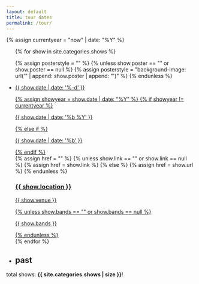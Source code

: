 ```yaml
---
layout: default
title: tour dates
permalink: /tour/
---
```

<!--
<p class="help"><a href="/poster-collage/">🪧</a>&nbsp;</p>
<p class="help"><a href="/map/">🌍</a></p>
<p class="help"><a href="/calendar/">📅</a>&nbsp;</p>
-->
{% assign currentyear = "now" | date: "%Y" %}

<ul class="future-container">
{% for show in site.categories.shows %}

{% assign posterstyle = "" %}
{% unless show.poster == "" or show.poster == null %}
{% assign posterstyle = "background-image: url('" | append: show.poster | append: "')" %}
{% endunless %}

<li class="event dark-overlay" data-date="{{ show.date | date: '%B %-d, %Y' }}" style="{{ posterstyle }}">
<div class="date">
<a class="anchor" id="{{ show.date | date: "%m%-d%Y" }}" name="{{ show.date | date: "%m%-d%Y" }}" href="#{{ show.date | date: "%m%-d%Y" }}">
<p class="day">{{ show.date | date: '%-d' }}</p>
{% assign showyear = show.date | date: "%Y" %}
{% if showyear != currentyear %}
<p class="month">{{ show.date | date: '%b %Y' }}</p>
{% else if %}
<p class="month">{{ show.date | date: '%b' }}</p>
{% endif %}
</a>
</div>
<div class="details">
{% assign href = "" %}
{% unless show.link == "" or show.link == null %}
  {% assign href = show.link %}
{% else %}
  {% assign href = show.url %}
{% endunless %}

<a href="{{ href }}" target="_blank">
<h3>{{ show.location }}</h3>
<p>{{ show.venue }}</p>
{% unless show.bands == "" or show.bands == null %}
<p>{{ show.bands }}</p>
{% endunless %}
</a>

</div>
<!--
{% unless show.link == "" or show.link == null %}
<a href="{{ show.link }}" target="_blank">
{% endunless %}
{% unless show.link == "" or show.link == null %}
</a>
{% endunless %}
-->
</li>
{% endfor %}
</ul>
<ul class="past-container">
<li><h2>past</h2></li>
</ul>
<p>total shows: <b>{{ site.categories.shows | size }}</b>!</p>

<!-- sorts the shows based on date -->
<script src="/assets/js/shows.js" type="text/javascript"></script>
